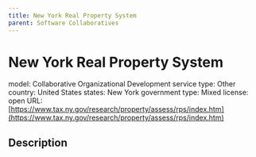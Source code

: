 ```yaml
---
title: New York Real Property System
parent: Software Collaboratives
---
```


# New York Real Property System

model: Collaborative Organizational Development
service type: Other
country: United States
states: New York
government type: Mixed
license: open
URL: [https://www.tax.ny.gov/research/property/assess/rps/index.htm](https://www.tax.ny.gov/research/property/assess/rps/index.htm)

## Description
